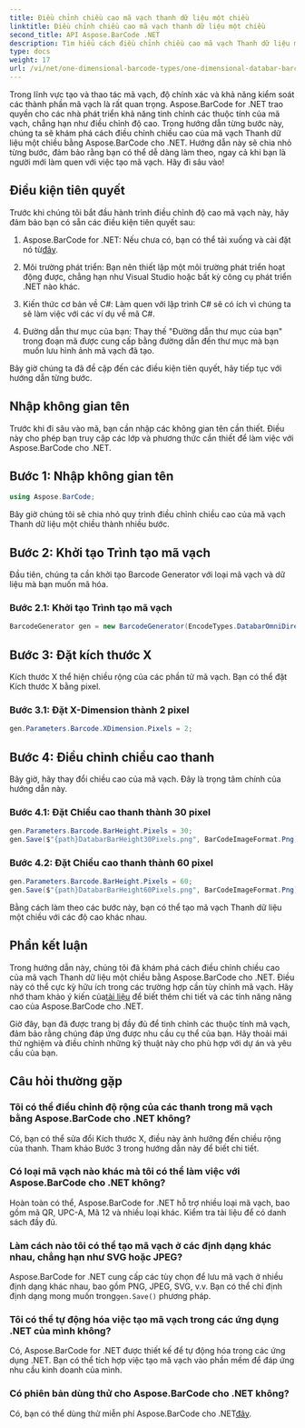 ```yaml
---
title: Điều chỉnh chiều cao mã vạch thanh dữ liệu một chiều
linktitle: Điều chỉnh chiều cao mã vạch thanh dữ liệu một chiều
second_title: API Aspose.BarCode .NET
description: Tìm hiểu cách điều chỉnh chiều cao mã vạch Thanh dữ liệu một chiều bằng Aspose.BarCode cho .NET. Tạo mã vạch tùy chỉnh trong một vài bước đơn giản. Khám phá sức mạnh của việc tùy chỉnh mã vạch.
type: docs
weight: 17
url: /vi/net/one-dimensional-barcode-types/one-dimensional-databar-barcode-height-adjustment/
---
```


Trong lĩnh vực tạo và thao tác mã vạch, độ chính xác và khả năng kiểm soát các thành phần mã vạch là rất quan trọng. Aspose.BarCode for .NET trao quyền cho các nhà phát triển khả năng tinh chỉnh các thuộc tính của mã vạch, chẳng hạn như điều chỉnh độ cao. Trong hướng dẫn từng bước này, chúng ta sẽ khám phá cách điều chỉnh chiều cao của mã vạch Thanh dữ liệu một chiều bằng Aspose.BarCode cho .NET. Hướng dẫn này sẽ chia nhỏ từng bước, đảm bảo rằng bạn có thể dễ dàng làm theo, ngay cả khi bạn là người mới làm quen với việc tạo mã vạch. Hãy đi sâu vào!

## Điều kiện tiên quyết

Trước khi chúng tôi bắt đầu hành trình điều chỉnh độ cao mã vạch này, hãy đảm bảo bạn có sẵn các điều kiện tiên quyết sau:

1.  Aspose.BarCode for .NET: Nếu chưa có, bạn có thể tải xuống và cài đặt nó từ[đây](https://releases.aspose.com/barcode/net/).

2. Môi trường phát triển: Bạn nên thiết lập một môi trường phát triển hoạt động được, chẳng hạn như Visual Studio hoặc bất kỳ công cụ phát triển .NET nào khác.

3. Kiến thức cơ bản về C#: Làm quen với lập trình C# sẽ có ích vì chúng ta sẽ làm việc với các ví dụ về mã C#.

4. Đường dẫn thư mục của bạn: Thay thế "Đường dẫn thư mục của bạn" trong đoạn mã được cung cấp bằng đường dẫn đến thư mục mà bạn muốn lưu hình ảnh mã vạch đã tạo.

Bây giờ chúng ta đã đề cập đến các điều kiện tiên quyết, hãy tiếp tục với hướng dẫn từng bước.

## Nhập không gian tên

Trước khi đi sâu vào mã, bạn cần nhập các không gian tên cần thiết. Điều này cho phép bạn truy cập các lớp và phương thức cần thiết để làm việc với Aspose.BarCode cho .NET.

## Bước 1: Nhập không gian tên
```csharp
using Aspose.BarCode;
```

Bây giờ chúng tôi sẽ chia nhỏ quy trình điều chỉnh chiều cao của mã vạch Thanh dữ liệu một chiều thành nhiều bước.

## Bước 2: Khởi tạo Trình tạo mã vạch

Đầu tiên, chúng ta cần khởi tạo Barcode Generator với loại mã vạch và dữ liệu mà bạn muốn mã hóa.

### Bước 2.1: Khởi tạo Trình tạo mã vạch
```csharp
BarcodeGenerator gen = new BarcodeGenerator(EncodeTypes.DatabarOmniDirectional, "(01)12345678901231");
```

## Bước 3: Đặt kích thước X

Kích thước X thể hiện chiều rộng của các phần tử mã vạch. Bạn có thể đặt Kích thước X bằng pixel.

### Bước 3.1: Đặt X-Dimension thành 2 pixel
```csharp
gen.Parameters.Barcode.XDimension.Pixels = 2;
```

## Bước 4: Điều chỉnh chiều cao thanh

Bây giờ, hãy thay đổi chiều cao của mã vạch. Đây là trọng tâm chính của hướng dẫn này.

### Bước 4.1: Đặt Chiều cao thanh thành 30 pixel
```csharp
gen.Parameters.Barcode.BarHeight.Pixels = 30;
gen.Save($"{path}DatabarBarHeight30Pixels.png", BarCodeImageFormat.Png);
```

### Bước 4.2: Đặt Chiều cao thanh thành 60 pixel
```csharp
gen.Parameters.Barcode.BarHeight.Pixels = 60;
gen.Save($"{path}DatabarBarHeight60Pixels.png", BarCodeImageFormat.Png);
```

Bằng cách làm theo các bước này, bạn có thể tạo mã vạch Thanh dữ liệu một chiều với các độ cao khác nhau.

## Phần kết luận

 Trong hướng dẫn này, chúng tôi đã khám phá cách điều chỉnh chiều cao của mã vạch Thanh dữ liệu một chiều bằng Aspose.BarCode cho .NET. Điều này có thể cực kỳ hữu ích trong các trường hợp cần tùy chỉnh mã vạch. Hãy nhớ tham khảo ý kiến của[tài liệu](https://reference.aspose.com/barcode/net/) để biết thêm chi tiết và các tính năng nâng cao của Aspose.BarCode cho .NET.

Giờ đây, bạn đã được trang bị đầy đủ để tinh chỉnh các thuộc tính mã vạch, đảm bảo rằng chúng đáp ứng được nhu cầu cụ thể của bạn. Hãy thoải mái thử nghiệm và điều chỉnh những kỹ thuật này cho phù hợp với dự án và yêu cầu của bạn.

## Câu hỏi thường gặp

### Tôi có thể điều chỉnh độ rộng của các thanh trong mã vạch bằng Aspose.BarCode cho .NET không?
Có, bạn có thể sửa đổi Kích thước X, điều này ảnh hưởng đến chiều rộng của thanh. Tham khảo Bước 3 trong hướng dẫn này để biết chi tiết.

### Có loại mã vạch nào khác mà tôi có thể làm việc với Aspose.BarCode cho .NET không?
Hoàn toàn có thể, Aspose.BarCode for .NET hỗ trợ nhiều loại mã vạch, bao gồm mã QR, UPC-A, Mã 12 và nhiều loại khác. Kiểm tra tài liệu để có danh sách đầy đủ.

### Làm cách nào tôi có thể tạo mã vạch ở các định dạng khác nhau, chẳng hạn như SVG hoặc JPEG?
 Aspose.BarCode for .NET cung cấp các tùy chọn để lưu mã vạch ở nhiều định dạng khác nhau, bao gồm PNG, JPEG, SVG, v.v. Bạn có thể chỉ định định dạng mong muốn trong`gen.Save()` phương pháp.

### Tôi có thể tự động hóa việc tạo mã vạch trong các ứng dụng .NET của mình không?
Có, Aspose.BarCode for .NET được thiết kế để tự động hóa trong các ứng dụng .NET. Bạn có thể tích hợp việc tạo mã vạch vào phần mềm để đáp ứng nhu cầu kinh doanh của mình.

### Có phiên bản dùng thử cho Aspose.BarCode cho .NET không?
 Có, bạn có thể dùng thử miễn phí Aspose.BarCode cho .NET[đây](https://releases.aspose.com/).
